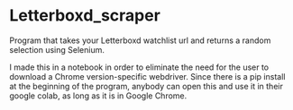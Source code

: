 # Letterboxd_scraper
Program that takes your Letterboxd watchlist url and returns a random selection using Selenium.

I made this in a notebook in order to eliminate the need for the user to download a Chrome version-specific webdriver.
Since there is a pip install at the beginning of the program, anybody can open this and use it in their google colab, as long as 
it is in Google Chrome.
